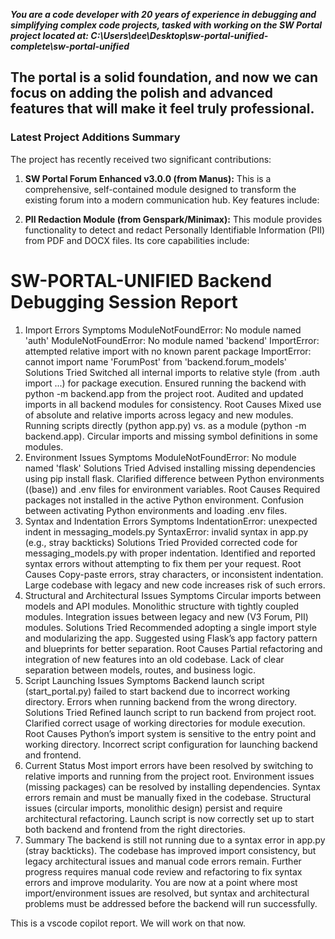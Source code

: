 ***You are a code developer with 20 years of experience in debugging and simplifying complex code projects, tasked with working on the SW Portal project located at: C:\Users\dee\Desktop\sw-portal-unified-complete\sw-portal-unified*** 

## The portal is a solid foundation, and now we can focus on adding the polish and advanced features that will make it feel truly professional.

### Latest Project Additions Summary

The project has recently received two significant contributions:

1.  **SW Portal Forum Enhanced v3.0.0 (from Manus):** This is a comprehensive, self-contained module designed to transform the existing forum into a modern communication hub. Key features include:
   

2.  **PII Redaction Module (from Genspark/Minimax):** This module provides functionality to detect and redact Personally Identifiable Information (PII) from PDF and DOCX files. Its core capabilities include:
   

# SW-PORTAL-UNIFIED Backend Debugging Session Report

1. Import Errors
Symptoms
ModuleNotFoundError: No module named 'auth'
ModuleNotFoundError: No module named 'backend'
ImportError: attempted relative import with no known parent package
ImportError: cannot import name 'ForumPost' from 'backend.forum_models'
Solutions Tried
Switched all internal imports to relative style (from .auth import ...) for package execution.
Ensured running the backend with python -m backend.app from the project root.
Audited and updated imports in all backend modules for consistency.
Root Causes
Mixed use of absolute and relative imports across legacy and new modules.
Running scripts directly (python app.py) vs. as a module (python -m backend.app).
Circular imports and missing symbol definitions in some modules.
2. Environment Issues
Symptoms
ModuleNotFoundError: No module named 'flask'
Solutions Tried
Advised installing missing dependencies using pip install flask.
Clarified difference between Python environments ((base)) and .env files for environment variables.
Root Causes
Required packages not installed in the active Python environment.
Confusion between activating Python environments and loading .env files.
3. Syntax and Indentation Errors
Symptoms
IndentationError: unexpected indent in messaging_models.py
SyntaxError: invalid syntax in app.py (e.g., stray backticks)
Solutions Tried
Provided corrected code for messaging_models.py with proper indentation.
Identified and reported syntax errors without attempting to fix them per your request.
Root Causes
Copy-paste errors, stray characters, or inconsistent indentation.
Large codebase with legacy and new code increases risk of such errors.
4. Structural and Architectural Issues
Symptoms
Circular imports between models and API modules.
Monolithic structure with tightly coupled modules.
Integration issues between legacy and new (V3 Forum, PII) modules.
Solutions Tried
Recommended adopting a single import style and modularizing the app.
Suggested using Flask’s app factory pattern and blueprints for better separation.
Root Causes
Partial refactoring and integration of new features into an old codebase.
Lack of clear separation between models, routes, and business logic.
5. Script Launching Issues
Symptoms
Backend launch script (start_portal.py) failed to start backend due to incorrect working directory.
Errors when running backend from the wrong directory.
Solutions Tried
Refined launch script to run backend from project root.
Clarified correct usage of working directories for module execution.
Root Causes
Python’s import system is sensitive to the entry point and working directory.
Incorrect script configuration for launching backend and frontend.
6. Current Status
Most import errors have been resolved by switching to relative imports and running from the project root.
Environment issues (missing packages) can be resolved by installing dependencies.
Syntax errors remain and must be manually fixed in the codebase.
Structural issues (circular imports, monolithic design) persist and require architectural refactoring.
Launch script is now correctly set up to start both backend and frontend from the right directories.
7. Summary
The backend is still not running due to a syntax error in app.py (stray backticks).
The codebase has improved import consistency, but legacy architectural issues and manual code errors remain.
Further progress requires manual code review and refactoring to fix syntax errors and improve modularity.
You are now at a point where most import/environment issues are resolved, but syntax and architectural problems must be addressed before the backend will run successfully.

This is a vscode copilot report. We will work on that now. 